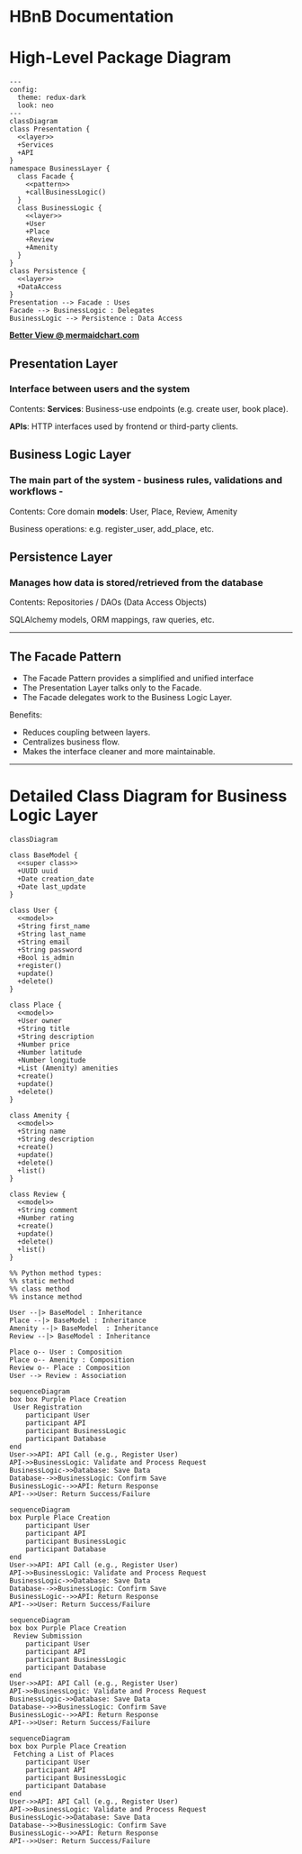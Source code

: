 # HBnB Documentation

# High-Level Package Diagram

```mermaid
---
config:
  theme: redux-dark
  look: neo
---
classDiagram
class Presentation {
  <<layer>>
  +Services
  +API
}
namespace BusinessLayer {
  class Facade {
    <<pattern>>
    +callBusinessLogic()
  }
  class BusinessLogic {
    <<layer>>
    +User
    +Place
    +Review
    +Amenity
  }
}
class Persistence {
  <<layer>>
  +DataAccess
}
Presentation --> Facade : Uses
Facade --> BusinessLogic : Delegates
BusinessLogic --> Persistence : Data Access
```
[**Better View @ mermaidchart.com**](https://www.mermaidchart.com/raw/51c92add-4831-4407-9806-ccf8e186814f?theme=light&version=v0.1&format=svg)

## Presentation Layer

### Interface between users and the system

Contents:
**Services**: Business-use endpoints (e.g. create user, book place).

**APIs**: HTTP interfaces used by frontend or third-party clients.



## Business Logic Layer

### The main part of the system - business rules, validations and workflows -

Contents:
Core domain **models**: User, Place, Review, Amenity

Business operations: e.g. register_user, add_place, etc.



## Persistence Layer

### Manages how data is stored/retrieved from the database

Contents:
Repositories / DAOs (Data Access Objects)

SQLAlchemy models, ORM mappings, raw queries, etc.

---

## The Facade Pattern

- The Facade Pattern provides a simplified and unified interface
- The Presentation Layer talks only to the Facade.
- The Facade delegates work to the Business Logic Layer.

Benefits:
- Reduces coupling between layers.
- Centralizes business flow.
- Makes the interface cleaner and more maintainable.

---

# Detailed Class Diagram for Business Logic Layer

```mermaid
classDiagram

class BaseModel {
  <<super class>>
  +UUID uuid
  +Date creation_date
  +Date last_update
}

class User {
  <<model>>
  +String first_name
  +String last_name
  +String email
  +String password
  +Bool is_admin
  +register()
  +update()
  +delete()
}

class Place {
  <<model>>
  +User owner
  +String title
  +String description
  +Number price
  +Number latitude
  +Number longitude
  +List (Amenity) amenities
  +create()
  +update()
  +delete()
}

class Amenity {
  <<model>>
  +String name
  +String description
  +create()
  +update()
  +delete()
  +list()
}

class Review {
  <<model>>
  +String comment
  +Number rating
  +create()
  +update()
  +delete()
  +list()
}

%% Python method types: 
%% static method
%% class method
%% instance method

User --|> BaseModel : Inheritance
Place --|> BaseModel : Inheritance
Amenity --|> BaseModel  : Inheritance
Review --|> BaseModel : Inheritance

Place o-- User : Composition
Place o-- Amenity : Composition
Review o-- Place : Composition
User --> Review : Association
```

```mermaid
sequenceDiagram
box box Purple Place Creation
 User Registration
    participant User
    participant API
    participant BusinessLogic
    participant Database
end
User->>API: API Call (e.g., Register User)
API->>BusinessLogic: Validate and Process Request
BusinessLogic->>Database: Save Data
Database-->>BusinessLogic: Confirm Save
BusinessLogic-->>API: Return Response
API-->>User: Return Success/Failure
```

```mermaid
sequenceDiagram
box Purple Place Creation
    participant User
    participant API
    participant BusinessLogic
    participant Database
end
User->>API: API Call (e.g., Register User)
API->>BusinessLogic: Validate and Process Request
BusinessLogic->>Database: Save Data
Database-->>BusinessLogic: Confirm Save
BusinessLogic-->>API: Return Response
API-->>User: Return Success/Failure
```

```mermaid
sequenceDiagram
box box Purple Place Creation
 Review Submission
    participant User
    participant API
    participant BusinessLogic
    participant Database
end
User->>API: API Call (e.g., Register User)
API->>BusinessLogic: Validate and Process Request
BusinessLogic->>Database: Save Data
Database-->>BusinessLogic: Confirm Save
BusinessLogic-->>API: Return Response
API-->>User: Return Success/Failure
```

```mermaid
sequenceDiagram
box box Purple Place Creation
 Fetching a List of Places
    participant User
    participant API
    participant BusinessLogic
    participant Database
end
User->>API: API Call (e.g., Register User)
API->>BusinessLogic: Validate and Process Request
BusinessLogic->>Database: Save Data
Database-->>BusinessLogic: Confirm Save
BusinessLogic-->>API: Return Response
API-->>User: Return Success/Failure
```